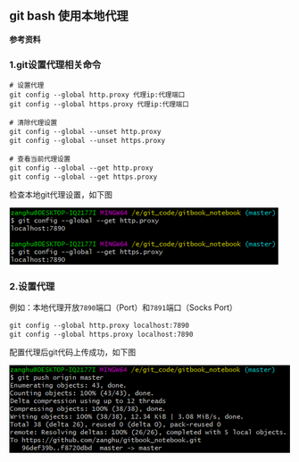 ## git bash 使用本地代理

**参考资料**


### 1.git设置代理相关命令

```shell
# 设置代理
git config --global http.proxy 代理ip:代理端口
git config --global https.proxy 代理ip:代理端口

# 清除代理设置
git config --global --unset http.proxy
git config --global --unset https.proxy

# 查看当前代理设置
git config --global --get http.proxy
git config --global --get https.proxy
```

检查本地git代理设置，如下图

![](/assets/others018_02.png)

### 2.设置代理

例如：本地代理开放`7890`端口（Port）和`7891`端口（Socks Port）

```shell
git config --global http.proxy localhost:7890
git config --global https.proxy localhost:7890
```

配置代理后git代码上传成功，如下图

![](/assets/others018_01.png)